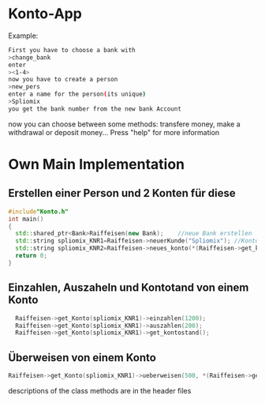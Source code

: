 # Konto-App
Example: 
```sh
First you have to choose a bank with
>change_bank
enter
><1-4>
now you have to create a person
>new_pers
enter a name for the person(its unique)
>Spliomix
you get the bank number from the new bank Account
```

now you can choose between some methods:
transfere money, make a withdrawal or deposit money...
Press "help" for more information
  
  
# Own Main Implementation

## Erstellen einer Person und 2 Konten für diese
```cpp
#include"Konto.h"
int main()
{
  std::shared_ptr<Bank>Raiffeisen(new Bank);    //neue Bank erstellen
  std::string spliomix_KNR1=Raiffeisen->neuerKunde("Spliomix"); //Kontonummer von Spliomix
  std::string spliomix_KNR2=Raiffeisen->neues_konto(*(Raiffeisen->get_kunde("Spliomix"))); //erstellt ein zweites Konto für Spliomix
  return 0;
}

```

## Einzahlen, Auszaheln und Kontotand von einem Konto
```cpp
  Raiffeisen->get_Konto(spliomix_KNR1)->einzahlen(1200);
  Raiffeisen->get_Konto(spliomix_KNR1)->auszahlen(200);
  Raiffeisen->get_Konto(spliomix_KNR1)->get_kontostand();
```

## Überweisen von einem Konto
```cpp
Raiffeisen->get_Konto(spliomix_KNR1)->ueberweisen(500, *(Raiffeisen->get_Konto(spliomix_KNR2)));
```

  descriptions of the class methods are in the header files


